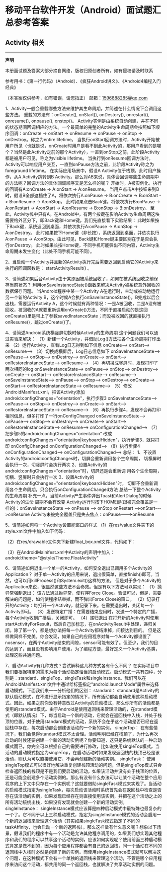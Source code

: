 


# 移动平台软件开发（Android）面试题汇总参考答案


## Activity 相关




---

**声明**

本册面试题及答案大部分摘自网络，版权归原创者所有，如有侵权请及时联系

参考用书：《第一行代码》（Android）、《疯狂Android讲义》、《Android4编程入门经典》

（本答案仅供参考，如有错误，请您指正）
邮箱：1596888285@qq.com


1、Activity一般会重载哪些方法来维护其生命周期，并简述在什么情况下会调用这些方法。
重载的方法有：onCreate(), onStart(), onDestory(), onrestart(), onresume(), onpause(), onstop()。
Activity实例是由系统自动创建，并在不同的状态期间回调相应的方法。一个最简单的完整的Activity生命周期会按照如下顺序回调：onCreate -> onStart -> onResume -> onPause -> onStop -> onDestroy。称之为entire lifetime。
当执行onStart回调方法时，Activity开始被用户所见（也就是说，onCreate时用户是看不到此Activity的，那用户看到的是哪个？当然是此Activity之前的那个Activity），一直到onStop之前，此阶段Activity都是被用户可见，称之为visible lifetime。
当执行到onResume回调方法时，Activity可以响应用户交互，一直到onPause方法之前，此阶段Activity称之为foreground lifetime。
在实际应用场景中，假设A Activity位于栈顶，此时用户操作，从A Activity跳转到B Activity。那么对AB来说，具体会回调哪些生命周期中的方法呢？回调方法的具体回调顺序又是怎么样的呢？
开始时，A被实例化，执行的回调有A:onCreate -> A:onStart -> A:onResume。
当用户点击A中按钮来到B时，假设B全部遮挡住了A，将依次执行A:onPause -> B:onCreate -> B:onStart -> B:onResume -> A:onStop。
此时如果点击Back键，将依次执行B:onPause -> A:onRestart -> A:onStart -> A:onResume -> B:onStop -> B:onDestroy。
至此，Activity栈中只有A。在Android中，有两个按键在影响Activity生命周期这块需要格外区分下，即Back键和Home键。我们先直接看下实验结果：
此时如果按下Back键，系统返回到桌面，并依次执行A:onPause -> A:onStop -> A:onDestroy。
此时如果按下Home键（非长按），系统返回到桌面，并依次执行A:onPause -> A:onStop。由此可见，Back键和Home键主要区别在于是否会执行onDestroy。
此时如果长按Home键，不同手机可能弹出不同内容，Activity生命周期未发生变化（此处不同手机可能不同）。

2、当启动一个Activity并且新的Activity执行完后需要返回到启动它的Activity来执行的回调函数是：  startActivityResult()  。



3、请简述如果后台Activity由于某原因被系统回收了，如何在被系统回收之前保存当前状态？
利用onSaveInstanceState()函数来解决Activity被系统意外回收的数据保存问题。
当Android程序中某一个Activity A在运行时，主动或被动地运行另一个新的Activity B，这个时候A会执行onSaveInstanceState()。B完成以后会出栈，需要运行Activity A，这个时候就有两种情况：一是A被回收，二是A没有被回收，被回收的A就要重新调用onCreate()方法，不同于直接启动的是这回onCreate()里是带上了参数savedInstanceState；而没被收回的就直接执行onResume()，跳过onCreate()了。


4、请简述Android系统横竖屏切换时候Activity的生命周期
这个问题我们可以通过实验来解决：
（1）新建一个Activity，并借助Log()方法把各个生命周期打印出来 
（2）运行Activity，查看Log日志得到如下信息 
onCreate--> 
onStart--> 
onResume--> 
（3）切换成横屏后，Log日志信息如下 
onSaveInstanceState--> 
onPause--> 
onStop--> 
onDestroy--> 
onCreate--> 
onStart--> 
onRestoreInstanceState--> 
onResume--> 
（4）再切换成竖屏时，发现打印了两次相同的log 
onSaveInstanceState--> 
onPause--> 
onStop--> 
onDestroy--> 
onCreate--> 
onStart--> 
onRestoreInstanceState--> 
onResume--> 
onSaveInstanceState--> 
onPause--> 
onStop--> 
onDestroy--> 
onCreate--> 
onStart--> 
onRestoreInstanceState--> 
onResume--> 
（5）修改AndroidManifest.xml，把该Activity添加 
android:configChanges="orientation"，执行步骤3 
onSaveInstanceState--> 
onPause--> 
onStop--> 
onDestroy--> 
onCreate--> 
onStart--> 
onRestoreInstanceState--> 
onResume--> 
（6）再执行步骤4，发现不会再打印相同信息，但多打印了一行onConfigChanged 
onSaveInstanceState--> 
onPause--> 
onStop--> 
onDestroy--> 
onCreate--> 
onStart--> 
onRestoreInstanceState--> 
onResume--> 
onConfigurationChanged--> 
（7）把步骤5的android:configChanges="orientation" 改成 
android:configChanges="orientation|keyboardHidden"，执行步骤3，就只打印 
onConfigChanged 
onConfigurationChanged--> 
（8）执行步骤4 
onConfigurationChanged--> 
onConfigurationChanged--> 
总结： 
1、不设置Activity的android:configChanges时，切屏会重新调用各个生命周期， 
切横屏时会执行一次，切竖屏时会执行两次 
2、设置Activity的android:configChanges="orientation"时，切屏还是会重新调 
用各个生命周期，切横、竖屏时只会执行一次 
3、设置Activity的android:configChanges="orientation|keyboardHidden"时， 
切屏不会重新调用各个生命周期，只会执行onConfigurationChanged方法 
总结一下整个Activity的生命周期 
补充一点，当前Activity产生事件弹出Toast和AlertDialog的时候Activity的生命 
周期不会有改变 
Activity运行时按下HOME键(跟被完全覆盖是一样的)：onSaveInstanceState --> 
onPause --> onStop onRestart -->onStart--->onResume 
Activity未被完全覆盖只是失去焦点：onPause--->onResume


5、请简述如何将一个Activity设置能窗口的样式
（1）在res/value文件夹下的style.xml文件中加入如下代码：
<style name="Theme.FloatActivity" parent="android:style/Theme.Dialog">
    <!-- float_box为我们定义的窗口背景 ，这个不是必须的-->
    <item name="android:windowBackground">@drawable/float_box</item>
</style>
（2）在res/drawable文件夹下新建float_box.xml文件，代码如下：
<?xml version="1.0" encoding="utf-8"?>
<shape xmlns:android="http://schemas.android.com/apk/res/android">
    <solid android:color="#ffffff" />
    <stroke android:width="3dp" android:color="#ff000000" />
    <corners android:radius="3dp" />
    <padding android:left="10dp" android:top="10dp" android:right="10dp" android:bottom="10dp" />
</shape>

（3）在AndroidMainifest.xml中Activity的声明中加入：
android:theme="@style/Theme.FloatActivity"

6、请简述如何退出一个单一的Activity，如何安全退出已调用多个Activity的Application？
对于单一Activity的应用来说，退出很简单，直接finish()即可。当然，也可以用killProcess()和System.exit()这样的方法。
但是对于多个Activity的Application来说，很显然这些方法不会奏效。但是有以下方法可以实现：
（1）抛异常强制退出：
该方法通过抛异常，使程序Force Close。验证可以，但是，需要解决的问题是，如何使程序结束掉，而不弹出Force Close的窗口。
（2）记录打开的Activity：每打开一个Activity，就记录下来。在需要退出时，关闭每一个Activity即可。
（3）发送特定广播：在需要结束应用时，发送一个特定的广播，每个Activity收到广播后，关闭即可。
（4）递归退出
在打开新的Activity时使用startActivityForResult，然后自己加标志，在onActivityResult中处理，递归关闭。除了第一个，都是想办法把每一个Activity都结束掉，间接达到目的。
但是这样做同样不完美。你会发现，如果自己的应用程序对每一个Activity都设置了nosensor，在两个Activity结束的间隙，sensor可能有效了。但至少，我们的目的达到了，而且没有影响用户使用。为了编程方便，最好定义一个Activity基类，处理这些共通问题。

7、启动Activity有几种方式？尝试解释这几种方式各有什么不同？
在实际项目中我们要根据特定的需求为每个活动指定恰当的启动模式。启动模式一共有四种，分别是：standard、singleTop、singleTask和singleInstance。我们可以在AndroidManifest.xml文件中通过给<acitivity>标签指定“android:launchMode”属性来选择启动模式。下面我们来一一分析他们的区别：
standard：
standard是Activity的默认启动模式，在不进行显示指定的情况下，所有活动都会自动使用这种启动模式。因此，如果之前你没有特意改过Activity的启动模式，那么你所有的活动都是使用的standard模式。由于Android是使用返回栈来管理活动的，在standard模式（即默认情况）下，每当启动一个新的活动，它就会在返回栈中入栈，并处于栈顶的位置。对于使用standard模式的活动，系统不会在乎这个活动是否已经在返回栈中存在，每次启动都会创建该活动的一个新的实例。
singleTop：
在有些情况下，我们会觉得standard模式不太合理。活动明明已经在栈顶了，为什么再次启动的时候还要创建一个新的活动实例呢？你要知道，这只是系统默认的一种启动模式而已，你完全可以根据自己的需要进行修改，比如说使用singleTop模式。当活动的启动模式指定为singleTop，在启动活动时如果发现返回栈的栈顶已经是该活动，则认为可以直接使用它，不会再创建新的活动实例。
singleTask：
使用singleTop模式可以很好地解决重复创建栈顶活动的问题，但是singleTop模式只会检查返回栈的栈顶是不是我们要启动的活动，如果该活动并没有处于栈顶的位置，还是可能会创建多个活动实例的。那么有没有什么办法可以让某个活动在整个应用程序的上下文中只存在一个实例呢？这就要借助singleTask模式来实现了。当活动的启动模式指定为singleTask，每次启动该活动时系统首先会在返回栈中检查是否存在该活动的实例，如果发现已经存在则直接使用该实例，并把在这个活动之上的所有活动统统出栈，如果没有发现就会创建一个新的活动实例。
singleInstance：
singleInstance模式应该算是四种启动模式中最特殊也最复杂的一个了。它不同于以上三种启动模式，指定为singleInstance模式的活动会启用一个新的返回栈来管理这个活动（其实如果singleTask模式指定了不同的taskAffinity，也会启动一个新的返回栈）。那么这样做有什么意义呢？想象以下场景，假设我们的程序中有一个活动是允许其他程序调用的，如果我们想实现其他程序和我们的程序可以共享这个活动的实例，应该如何实现呢？使用前面三种启动模式肯定是做不到的，因为每个应用程序都会有自己的返回栈，同一个活动在不同的返回栈中入栈时必然是创建了新的实例。而使用singleInstance模式就可以解决这个问题，在这种模式下会有一个单独的返回栈来管理这个活动，不管是哪个应用程序来访问这个活动，都共用的同一个返回栈，也就解决了共享活动实例的问题。

